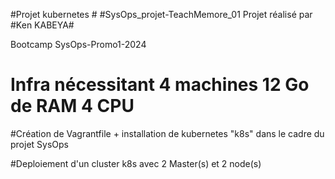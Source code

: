 #Projet kubernetes #
#SysOps_projet-TeachMemore_01 Projet réalisé par #Ken KABEYA#

Bootcamp SysOps-Promo1-2024

# Infra nécessitant 4 machines 12 Go de RAM 4 CPU

#Création de Vagrantfile + installation de kubernetes "k8s" dans le cadre du projet SysOps

#Deploiement d'un cluster k8s avec 2 Master(s) et 2 node(s)
